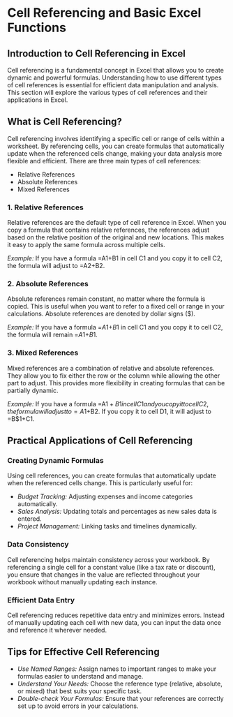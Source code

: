 # Cell Referencing and Basic Excel Functions

## Introduction to Cell Referencing in Excel

Cell referencing is a fundamental concept in Excel that allows you to create dynamic and powerful formulas. Understanding how to use different types of cell references is essential for efficient data manipulation and analysis. This section will explore the various types of cell references and their applications in Excel.

## What is Cell Referencing?

Cell referencing involves identifying a specific cell or range of cells within a worksheet. By referencing cells, you can create formulas that automatically update when the referenced cells change, making your data analysis more flexible and efficient. There are three main types of cell references:

- Relative References
- Absolute References
- Mixed References

### 1. Relative References

Relative references are the default type of cell reference in Excel. When you copy a formula that contains relative references, the references adjust based on the relative position of the original and new locations. This makes it easy to apply the same formula across multiple cells.

*Example:* If you have a formula =A1+B1 in cell C1 and you copy it to cell C2, the formula will adjust to =A2+B2.

### 2. Absolute References

Absolute references remain constant, no matter where the formula is copied. This is useful when you want to refer to a fixed cell or range in your calculations. Absolute references are denoted by dollar signs ($).

*Example:* If you have a formula =$A$1+$B$1 in cell C1 and you copy it to cell C2, the formula will remain =$A$1+$B$1.

### 3. Mixed References

Mixed references are a combination of relative and absolute references. They allow you to fix either the row or the column while allowing the other part to adjust. This provides more flexibility in creating formulas that can be partially dynamic.

*Example:* If you have a formula =A$1+B1 in cell C1 and you copy it to cell C2, the formula will adjust to =A$1+B2. If you copy it to cell D1, it will adjust to =B$1+C1.

## Practical Applications of Cell Referencing

### Creating Dynamic Formulas

Using cell references, you can create formulas that automatically update when the referenced cells change. This is particularly useful for:

- *Budget Tracking:* Adjusting expenses and income categories automatically.
- *Sales Analysis:* Updating totals and percentages as new sales data is entered.
- *Project Management:* Linking tasks and timelines dynamically.

### Data Consistency

Cell referencing helps maintain consistency across your workbook. By referencing a single cell for a constant value (like a tax rate or discount), you ensure that changes in the value are reflected throughout your workbook without manually updating each instance.

### Efficient Data Entry

Cell referencing reduces repetitive data entry and minimizes errors. Instead of manually updating each cell with new data, you can input the data once and reference it wherever needed.

## Tips for Effective Cell Referencing

- *Use Named Ranges:* Assign names to important ranges to make your formulas easier to understand and manage.
- *Understand Your Needs:* Choose the reference type (relative, absolute, or mixed) that best suits your specific task.
- *Double-check Your Formulas:* Ensure that your references are correctly set up to avoid errors in your calculations.